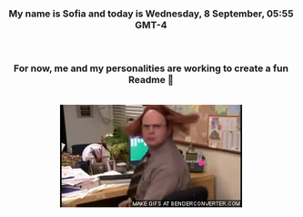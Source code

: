 


<div align="center">
<h3 >My name is Sofia and today is Wednesday, 8 September, 05:55 GMT-4</h3><br>
<h3 >For now, me and my personalities are working to create a fun Readme 👋
</h3><br>
<img src='img/dwight.gif' alt='working...'/>
</div>
